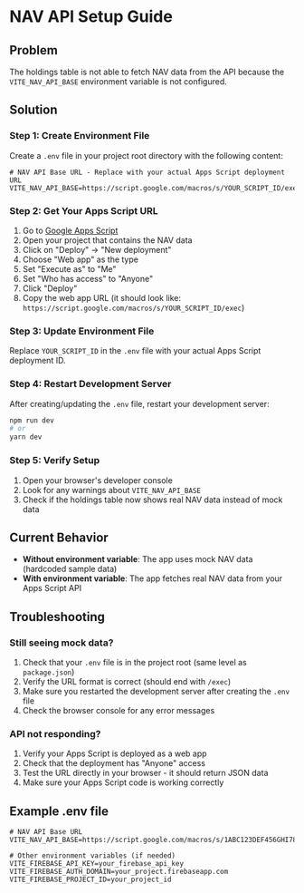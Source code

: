 # NAV API Setup Guide

## Problem
The holdings table is not able to fetch NAV data from the API because the `VITE_NAV_API_BASE` environment variable is not configured.

## Solution

### Step 1: Create Environment File
Create a `.env` file in your project root directory with the following content:

```env
# NAV API Base URL - Replace with your actual Apps Script deployment URL
VITE_NAV_API_BASE=https://script.google.com/macros/s/YOUR_SCRIPT_ID/exec
```

### Step 2: Get Your Apps Script URL
1. Go to [Google Apps Script](https://script.google.com/)
2. Open your project that contains the NAV data
3. Click on "Deploy" → "New deployment"
4. Choose "Web app" as the type
5. Set "Execute as" to "Me"
6. Set "Who has access" to "Anyone"
7. Click "Deploy"
8. Copy the web app URL (it should look like: `https://script.google.com/macros/s/YOUR_SCRIPT_ID/exec`)

### Step 3: Update Environment File
Replace `YOUR_SCRIPT_ID` in the `.env` file with your actual Apps Script deployment ID.

### Step 4: Restart Development Server
After creating/updating the `.env` file, restart your development server:

```bash
npm run dev
# or
yarn dev
```

### Step 5: Verify Setup
1. Open your browser's developer console
2. Look for any warnings about `VITE_NAV_API_BASE`
3. Check if the holdings table now shows real NAV data instead of mock data

## Current Behavior
- **Without environment variable**: The app uses mock NAV data (hardcoded sample data)
- **With environment variable**: The app fetches real NAV data from your Apps Script API

## Troubleshooting

### Still seeing mock data?
1. Check that your `.env` file is in the project root (same level as `package.json`)
2. Verify the URL format is correct (should end with `/exec`)
3. Make sure you restarted the development server after creating the `.env` file
4. Check the browser console for any error messages

### API not responding?
1. Verify your Apps Script is deployed as a web app
2. Check that the deployment has "Anyone" access
3. Test the URL directly in your browser - it should return JSON data
4. Make sure your Apps Script code is working correctly

## Example .env file
```env
# NAV API Base URL
VITE_NAV_API_BASE=https://script.google.com/macros/s/1ABC123DEF456GHI789JKL012MNO345PQR678STU901VWX234YZ567890/exec

# Other environment variables (if needed)
VITE_FIREBASE_API_KEY=your_firebase_api_key
VITE_FIREBASE_AUTH_DOMAIN=your_project.firebaseapp.com
VITE_FIREBASE_PROJECT_ID=your_project_id
```
